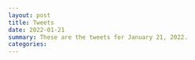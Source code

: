 ```yaml
---
layout: post
title: Tweets
date: 2022-01-21
summary: These are the tweets for January 21, 2022.
categories:
---
```


